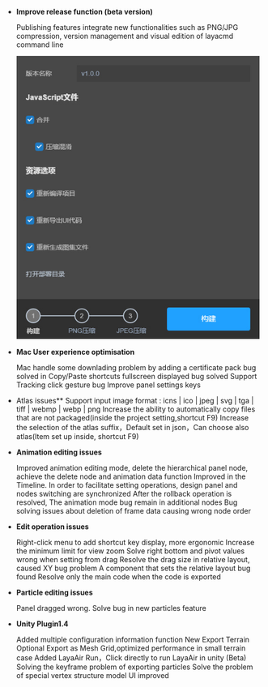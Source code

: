 - **Improve release function (beta version)**

  Publishing features integrate new functionalities such as PNG/JPG compression, version management and visual edition of layacmd command line

  ![fabu](imgs/fabu.jpg)

- **Mac User experience optimisation**

  Mac handle some downlading problem by adding a certificate pack
  bug solved in Copy/Paste shortcuts
  fullscreen displayed bug solved
  Support Tracking click gesture bug
  Improve panel settings keys

- Atlas issues**
  Support input image format : icns | ico | jpeg | svg | tga | tiff | webmp | webp | png
  Increase the ability to automatically copy files that are not packaged(inside the project setting,shortcut F9)
  Increase the selection of the atlas suffix，Default set in json，Can choose also atlas(Item set up inside, shortcut F9)

- **Animation editing issues**

  Improved animation editing mode, delete the hierarchical panel node, achieve the delete node and animation data function
  Improved in the Timeline. In order to facilitate setting operations, design panel and nodes switching are synchronized 
  After the rollback operation is resolved, The animation mode bug remain in additional nodes
  Bug solving issues about deletion of frame data causing wrong node order

- **Edit operation issues**

  Right-click menu to add shortcut key display, more ergonomic
  Increase the minimum limit for view zoom
  Solve right bottom and pivot values wrong when setting from drag
  Resolve the drag size in relative layout, caused XY bug problem
  A component that sets the relative layout bug found
  Resolve only the main code when the code is exported

- **Particle editing issues**

  Panel dragged wrong.
  Solve bug in new particles feature


- **Unity Plugin1.4**

  Added multiple configuration information function
  New Export Terrain Optional Export as Mesh Grid,optimized performance in small terrain case
  Added LayaAir Run，Click directly to run LayaAir in unity (Beta)
  Solving the keyframe problem of exporting particles
  Solve the problem of special vertex structure model
  UI improved



